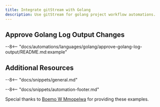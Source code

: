 ```yaml
---
title: Integrate gitStream with Golang
description: Use gitStream for golang project workflow automations.
---
```


## Approve Golang Log Output Changes

--8<-- "docs/automations/languages/golang/approve-golang-log-output/README.md:example"

## Additional Resources

--8<-- "docs/snippets/general.md"

--8<-- "docs/snippets/automation-footer.md"

Special thanks to [Boemo W Mmopelwa](https://github.com/xTrilton) for providing these examples.
